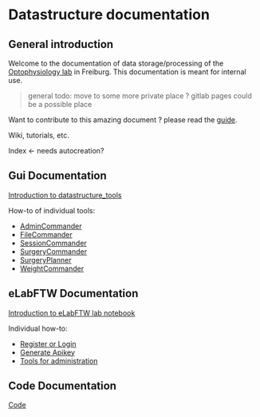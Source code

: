 # Datastructure documentation
## General introduction
Welcome to the documentation of data storage/processing of the [Optophysiology lab](https://www.optophysiology.uni-freiburg.de/) in Freiburg.
This documentation is meant for internal use.
 > general todo: move to some more private place ? gitlab pages could be a possible place

Want to contribute to this amazing document ? please read the [guide](DocumentationTutorial.md).




Wiki, tutorials, etc.

Index <- needs autocreation?

## Gui Documentation
[Introduction to datastructure_tools](gui_documentation/general.md)

How-to of individual tools:
- [AdminCommander](gui_documentation/AdminCommander.md)
- [FileCommander](gui_documentation/FileCommander.md)
- [SessionCommander](gui_documentation/SessionCommander.md)
- [SurgeryCommander](gui_documentation/SurgeryCommander.md)
- [SurgeryPlanner](gui_documentation/SurgeryPlanner.md)
- [WeightCommander](gui_documentation/WeightCommander.md)

## eLabFTW Documentation
[Introduction to eLabFTW lab notebook](eLabFTW_documentation/general_elabftw.md)

Individual how-to:
- [Register or Login](eLabFTW_documentation/register_login.md)
- [Generate Apikey](eLabFTW_documentation/generate_apikey.md)
- [Tools for administration](eLabFTW_documentation/administration_tools.md)


## Code Documentation
[Code](code_documentation/code_index.md)